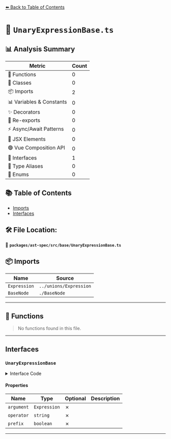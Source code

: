[⬅️ Back to Table of Contents](../../../../index.md)

# 📄 `UnaryExpressionBase.ts`

## 📊 Analysis Summary

| Metric | Count |
|--------|-------|
| 🔧 Functions | 0 |
| 🧱 Classes | 0 |
| 📦 Imports | 2 |
| 📊 Variables & Constants | 0 |
| ✨ Decorators | 0 |
| 🔄 Re-exports | 0 |
| ⚡ Async/Await Patterns | 0 |
| 💠 JSX Elements | 0 |
| 🟢 Vue Composition API | 0 |
| 📐 Interfaces | 1 |
| 📑 Type Aliases | 0 |
| 🎯 Enums | 0 |

## 📚 Table of Contents

- [Imports](#imports)
- [Interfaces](#interfaces)

## 🛠️ File Location:
📂 **`packages/ast-spec/src/base/UnaryExpressionBase.ts`**

## 📦 Imports

| Name | Source |
|------|--------|
| `Expression` | `../unions/Expression` |
| `BaseNode` | `./BaseNode` |


---

## 🔧 Functions

> No functions found in this file.


---

## Interfaces

### `UnaryExpressionBase`

<details><summary>Interface Code</summary>

```ts
export interface UnaryExpressionBase extends BaseNode {
  argument: Expression;
  operator: string;
  prefix: boolean;
}
```
</details>

#### Properties

| Name | Type | Optional | Description |
|------|------|----------|-------------|
| `argument` | `Expression` | ✗ |  |
| `operator` | `string` | ✗ |  |
| `prefix` | `boolean` | ✗ |  |


---